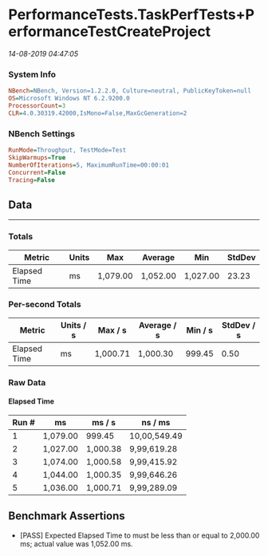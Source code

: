 ﻿# PerformanceTests.TaskPerfTests+PerformanceTestCreateProject
_14-08-2019 04:47:05_
### System Info
```ini
NBench=NBench, Version=1.2.2.0, Culture=neutral, PublicKeyToken=null
OS=Microsoft Windows NT 6.2.9200.0
ProcessorCount=3
CLR=4.0.30319.42000,IsMono=False,MaxGcGeneration=2
```

### NBench Settings
```ini
RunMode=Throughput, TestMode=Test
SkipWarmups=True
NumberOfIterations=5, MaximumRunTime=00:00:01
Concurrent=False
Tracing=False
```

## Data
-------------------

### Totals
|          Metric |           Units |             Max |         Average |             Min |          StdDev |
|---------------- |---------------- |---------------- |---------------- |---------------- |---------------- |
|    Elapsed Time |              ms |        1,079.00 |        1,052.00 |        1,027.00 |           23.23 |

### Per-second Totals
|          Metric |       Units / s |         Max / s |     Average / s |         Min / s |      StdDev / s |
|---------------- |---------------- |---------------- |---------------- |---------------- |---------------- |
|    Elapsed Time |              ms |        1,000.71 |        1,000.30 |          999.45 |            0.50 |

### Raw Data
#### Elapsed Time
|           Run # |              ms |          ms / s |         ns / ms |
|---------------- |---------------- |---------------- |---------------- |
|               1 |        1,079.00 |          999.45 |    10,00,549.49 |
|               2 |        1,027.00 |        1,000.38 |     9,99,619.28 |
|               3 |        1,074.00 |        1,000.58 |     9,99,415.92 |
|               4 |        1,044.00 |        1,000.35 |     9,99,646.26 |
|               5 |        1,036.00 |        1,000.71 |     9,99,289.09 |


## Benchmark Assertions

* [PASS] Expected Elapsed Time to must be less than or equal to 2,000.00 ms; actual value was 1,052.00 ms.

